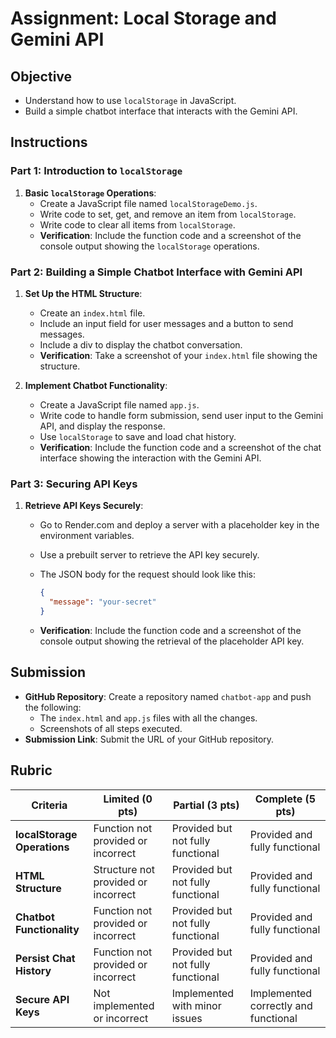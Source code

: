 # Assignment: Local Storage and Gemini API

## Objective

- Understand how to use `localStorage` in JavaScript.
- Build a simple chatbot interface that interacts with the Gemini API.

## Instructions

### Part 1: Introduction to `localStorage`

1. **Basic `localStorage` Operations**:
   - Create a JavaScript file named `localStorageDemo.js`.
   - Write code to set, get, and remove an item from `localStorage`.
   - Write code to clear all items from `localStorage`.
   - **Verification**: Include the function code and a screenshot of the console output showing the `localStorage` operations.

### Part 2: Building a Simple Chatbot Interface with Gemini API

1. **Set Up the HTML Structure**:

   - Create an `index.html` file.
   - Include an input field for user messages and a button to send messages.
   - Include a div to display the chatbot conversation.
   - **Verification**: Take a screenshot of your `index.html` file showing the structure.

2. **Implement Chatbot Functionality**:
   - Create a JavaScript file named `app.js`.
   - Write code to handle form submission, send user input to the Gemini API, and display the response.
   - Use `localStorage` to save and load chat history.
   - **Verification**: Include the function code and a screenshot of the chat interface showing the interaction with the Gemini API.

### Part 3: Securing API Keys

1. **Retrieve API Keys Securely**:

   - Go to Render.com and deploy a server with a placeholder key in the environment variables.
   - Use a prebuilt server to retrieve the API key securely.
   - The JSON body for the request should look like this:

     ```json
     {
       "message": "your-secret"
     }
     ```

   - **Verification**: Include the function code and a screenshot of the console output showing the retrieval of the placeholder API key.

## Submission

- **GitHub Repository**: Create a repository named `chatbot-app` and push the following:
  - The `index.html` and `app.js` files with all the changes.
  - Screenshots of all steps executed.
- **Submission Link**: Submit the URL of your GitHub repository.

## Rubric

| Criteria                    | Limited (0 pts)                     | Partial (3 pts)                   | Complete (5 pts)                     |
| --------------------------- | ----------------------------------- | --------------------------------- | ------------------------------------ |
| **localStorage Operations** | Function not provided or incorrect  | Provided but not fully functional | Provided and fully functional        |
| **HTML Structure**          | Structure not provided or incorrect | Provided but not fully functional | Provided and fully functional        |
| **Chatbot Functionality**   | Function not provided or incorrect  | Provided but not fully functional | Provided and fully functional        |
| **Persist Chat History**    | Function not provided or incorrect  | Provided but not fully functional | Provided and fully functional        |
| **Secure API Keys**         | Not implemented or incorrect        | Implemented with minor issues     | Implemented correctly and functional |
